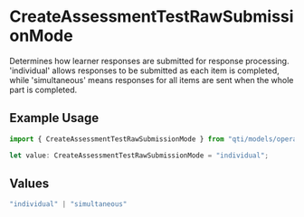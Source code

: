 # CreateAssessmentTestRawSubmissionMode

Determines how learner responses are submitted for response processing. 'individual' allows responses to be submitted as each item is completed, while 'simultaneous' means responses for all items are sent when the whole part is completed.

## Example Usage

```typescript
import { CreateAssessmentTestRawSubmissionMode } from "qti/models/operations";

let value: CreateAssessmentTestRawSubmissionMode = "individual";
```

## Values

```typescript
"individual" | "simultaneous"
```
